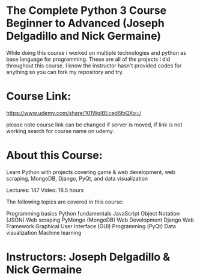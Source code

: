 # The Complete Python 3 Course Beginner to Advanced (Joseph Delgadillo and Nick Germaine)
While doing this course i worked on multiple technologies and python as base language for programming. These are all of the projects i did throughout this course. I know the instructor hasn't provided codes for anything so you can fork my repository and try.
# Course Link:
https://www.udemy.com/share/101WgIBEcedl9bQXo=/ 

please note course link can be changed if server is moved, if link is not working search for course name on udemy.

# About this Course:

Learn Python with projects covering game & web development, web scraping, MongoDB, Django, PyQt, and data visualization

Lectures: 147
Video: 18.5 hours

The following topics are covered in this course:

Programming basics
Python fundamentals
JavaScript Object Notation (JSON)
Web scraping
PyMongo (MongoDB)
Web Development
Django Web Framework
Graphical User Interface (GUI) Programming (PyQt)
Data visualization
Machine learning

# Instructors: Joseph Delgadillo & Nick Germaine
